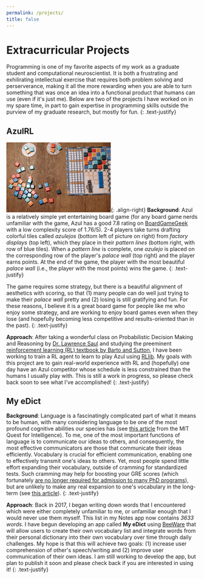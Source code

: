 ```yaml
---
permalink: /projects/
title: false
---
```

# Extracurricular Projects
Programming is one of my favorite aspects of my work as a graduate student and computational neuroscientist. It is both a frustrating and exhilirating intellectual exercise that requires both problem solving and perserverance, making it all the more rewarding when you are able to turn something that was once an idea into a functional product that humans can use (even if it's just me). Below are two of the projects I have worked on in my spare time, in part to gain expertise in programming skills outside the purview of my graduate research, but mostly for fun. 
{: .text-justify}

## AzulRL
<img src="/assets/images/azul.jpeg" width="275">{: .align-right}
**Background**: Azul is a relatively simple yet entertaining board game (for any board game nerds unfamiliar with the game, Azul has a good 7.8 rating on [BoardGameGeek](https://boardgamegeek.com/boardgame/230802/azul) with a low complexity score of 1.76/5). 2-4 players take turns drafting colorful tiles called *azulejos* (bottom left of picture on right) from *factory displays* (top left), which they place in their *pattern lines* (bottom right, with row of blue tiles). When a *pattern line* is complete, one *azulejo* is placed on the corresponding row of the player's *palace wall* (top right) and the player earns points. At the end of the game, the player with the most beautiful *palace wall* (i.e., the player with the most points) wins the game.
{: .text-justify}

The game requires some strategy, but there is a beautiful alignment of aesthetics with scoring, so that (1) many people can do well just trying to make their *palace wall* pretty and (2) losing is still gratifying and fun. For these reasons, I believe it is a great board game for people like me who enjoy some strategy, and are working to enjoy board games even when they lose (and hopefully becoming less competitive and results-oriented than in the past).
{: .text-justify}

**Approach**: After taking a wonderful class on Probabilistic Decision Making and Reasoning by [Dr. Lawrence Saul](https://users.flatironinstitute.org/~lsaul/) and studying the preeminent [reinforcement learning (RL) textbook by Barto and Sutton](https://www.amazon.com/Reinforcement-Learning-Introduction-Second-Paperback/dp/B0B95WFGV6/ref=asc_df_B0B95WFGV6/?tag=hyprod-20&linkCode=df0&hvadid=598233665925&hvpos=&hvnetw=g&hvrand=13818630893256662222&hvpone=&hvptwo=&hvqmt=&hvdev=c&hvdvcmdl=&hvlocint=&hvlocphy=9031346&hvtargid=pla-1728961664549&psc=1&mcid=c9b20daf7e9c3665afef7e19130cf3cb&gclid=Cj0KCQiA6vaqBhCbARIsACF9M6kQJz3lqpXSghAIheJfkn8uTJ_il-D6raKh1Ko_DhH_79jY0q7pgE4aAmbeEALw_wcB), I have been working to train a RL agent to learn to play Azul using [RLlib](https://docs.ray.io/en/latest/rllib/index.html). My goals with this project are to gain real-world experience with RL and (hopefully) one day have an Azul competitor whose schedule is less constrained than the humans I usually play with. This is still a work in progress, so please check back soon to see what I've accomplished!
{: .text-justify}

## My eDict
**Background**: Language is a fascinatingly complicated part of what it means to be human, with many considering language to be one of the most profound cognitive abilities our species has (see [this article](https://quest.mit.edu/research/missions/language) from the MIT Quest for Intelligence). To me, one of the most important functions of language is to communicate our ideas to others, and consequently, the most effective communicators are those that communicate their ideas efficiently. Vocabulary is crucial for efficient communication, enabling one to effectively transmit one's ideas to others. Yet, most people spend little effort expanding their vocabulary, outside of cramming for standardized tests. Such cramming may help for boosting your GRE scores (which fortunately [are no longer required for admission to many PhD programs](https://www.science.org/content/article/wave-graduate-programs-drop-gre-application-requirement)), but are unlikely to make any real expansion to one's vocabulary in the long-term (see [this article](https://www.scientificamerican.com/article/education-why-cramming-gets-a-c/)). 
{: .text-justify}

**Approach**: Back in 2017, I began writing down words that I encountered which were either completely unfamiliar to me, or unfamiliar enough that I would never use them myself. This list in my Notes app now contains *3633 words*. I have begun developing an app called **My eDict** using [BeeWare](https://beeware.org/) that will allow users to create their own vocabulary list and integrate words from their personal dictionary into their own vocabulary over time through daily challenges. My hope is that this will achieve two goals: (1) increase user comprehension of other's speech/writing and (2) improve user communication of their own ideas. I am still working to develop the app, but plan to publish it soon and please check back if you are interested in using it!
{: .text-justify}
